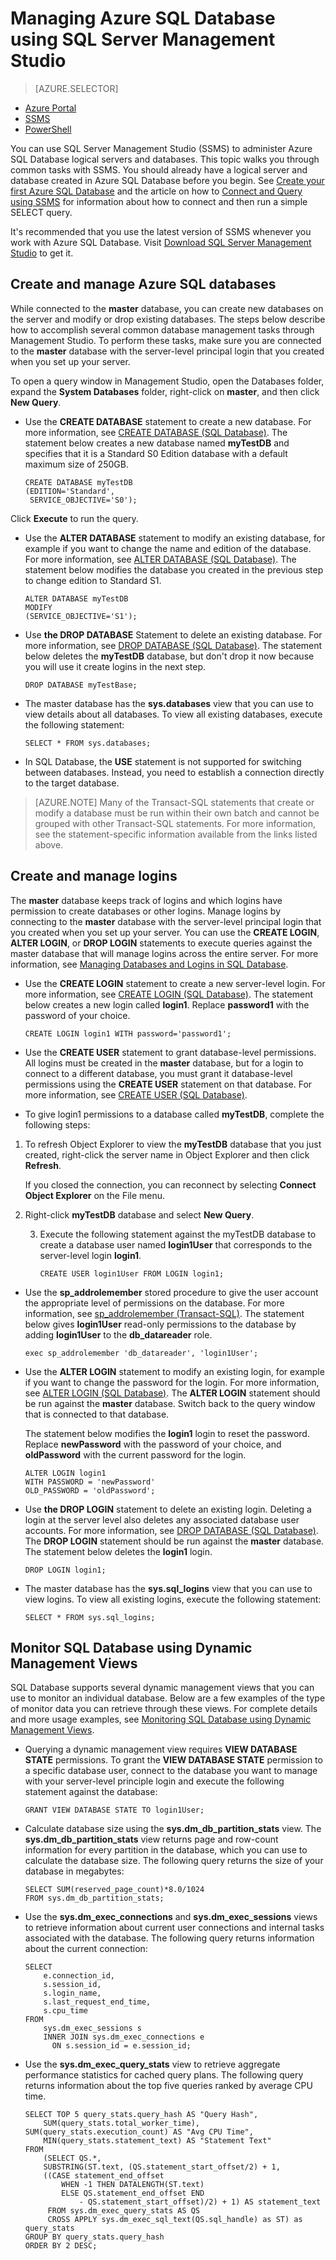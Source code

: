 <properties 
	pageTitle="Manage a SQL Database with SSMS | Microsoft Azure" 
	description="Learn how to use SQL Server Management Studio to manage SQL Database servers and databases." 
	services="sql-database" 
	documentationCenter=".net" 
	authors="stevestein" 
	manager="jhubbard" 
	editor="tysonn"/>

<tags 
	ms.service="sql-database" 
	ms.workload="data-management" 
	ms.tgt_pltfrm="na" 
	ms.devlang="na" 
	ms.topic="article" 
	ms.date="03/07/2016" 
	ms.author="sstein"/>


# Managing Azure SQL Database using SQL Server Management Studio 


> [AZURE.SELECTOR]
- [Azure Portal](sql-database-manage-portal.md)
- [SSMS](sql-database-manage-azure-ssms.md)
- [PowerShell](sql-database-command-line-tools.md)

You can use SQL Server Management Studio (SSMS) to administer Azure SQL Database logical servers and databases. This topic walks you through common tasks with SSMS. You should already have a logical server and database created in Azure SQL Database before you begin. See [Create your first Azure SQL Database](sql-database-get-started.md) and the article on how to [Connect and Query using SSMS](sql-database-connect-query-ssms.md) for information about how to connect and then run a simple SELECT query.

It's recommended that you use the latest version of SSMS whenever you work with Azure SQL Database. Visit [Download SQL Server Management Studio](https://msdn.microsoft.com/library/mt238290.aspx) to get it.

## Create and manage Azure SQL databases

While connected to the **master** database, you can create new
databases on the server and modify or drop existing databases. The steps
below describe how to accomplish several common database management
tasks through Management Studio. To perform these tasks, make sure you are connected to the
**master** database with the server-level principal login that you
created when you set up your server.

To open a query window in Management Studio, open the Databases folder, expand the **System Databases** folder, right-click on **master**, and then click **New Query**.

-   Use the **CREATE DATABASE** statement to create a new database. For
    more information, see [CREATE DATABASE (SQL Database)](https://msdn.microsoft.com/library/dn268335.aspx). The statement below creates a new database named **myTestDB** and specifies that it is a Standard S0 Edition database with a default maximum size of 250GB.

        CREATE DATABASE myTestDB
        (EDITION='Standard',
         SERVICE_OBJECTIVE='S0');

Click **Execute** to run the query.

-   Use the **ALTER DATABASE** statement to modify an existing database,
    for example if you want to change the name and edition
    of the database. For more information, see [ALTER DATABASE (SQL Database)](https://msdn.microsoft.com/library/ms174269.aspx). The
    statement below modifies the database you created in the previous
    step to change edition to Standard S1.

        ALTER DATABASE myTestDB
        MODIFY
        (SERVICE_OBJECTIVE='S1');

-   Use **the DROP DATABASE** Statement to delete an existing database.
    For more information, see [DROP DATABASE (SQL Database)](https://msdn.microsoft.com/library/ms178613.aspx). The statement below deletes the **myTestDB** database, but don't drop it now because you will use it create logins in the next step.

        DROP DATABASE myTestBase;

-   The master database has the **sys.databases** view that you can use
    to view details about all databases. To view all existing databases,
    execute the following statement:

        SELECT * FROM sys.databases;

-   In SQL Database, the **USE** statement is not supported for switching
    between databases. Instead, you need to establish a connection
    directly to the target database.

>[AZURE.NOTE] Many of the Transact-SQL statements that create or modify a database must be run within their own batch and cannot be grouped with other Transact-SQL statements. For more information, see the statement-specific information available from the links listed above.

## Create and manage logins

The **master** database keeps track of logins and which logins have
permission to create databases or other logins. Manage logins by
connecting to the **master** database with the server-level principal
login that you created when you set up your server. You can use the
**CREATE LOGIN**, **ALTER LOGIN**, or **DROP LOGIN** statements to
execute queries against the master database that will manage logins
across the entire server. For more information, see [Managing Databases and Logins in SQL Database](http://msdn.microsoft.com/library/azure/ee336235.aspx). 


-   Use the **CREATE LOGIN** statement to create a new server-level
    login. For more information, see [CREATE LOGIN (SQL Database)](https://msdn.microsoft.com/library/ms189751.aspx). The statement below creates a new login
    called **login1**. Replace **password1** with the password of your
    choice.

        CREATE LOGIN login1 WITH password='password1';

-   Use the **CREATE USER** statement to grant database-level
    permissions. All logins must be created in the **master** database,
    but for a login to connect to a different database, you
    must grant it database-level permissions using the **CREATE USER**
    statement on that database. For more information, see [CREATE USER (SQL Database)](https://msdn.microsoft.com/library/ms173463.aspx). 

-   To give login1
    permissions to a database called **myTestDB**, complete the following
    steps:

 1.  To refresh Object Explorer to view the **myTestDB** database that you just created, right-click the server name in Object Explorer and then click **Refresh**.  

     If you closed the connection, you can reconnect by selecting **Connect Object Explorer** on the File menu.

 2. Right-click **myTestDB** database and select **New Query**.

    3.  Execute the following statement against the myTestDB database to
        create a database user named **login1User** that corresponds to
        the server-level login **login1**.

            CREATE USER login1User FROM LOGIN login1;

-   Use the **sp\_addrolemember** stored procedure to give the user
    account the appropriate level of permissions on the database. For
    more information, see [sp_addrolemember (Transact-SQL)](http://msdn.microsoft.com/library/ms187750.aspx). The statement below gives **login1User**
    read-only permissions to the database by adding **login1User** to
    the **db\_datareader** role.

        exec sp_addrolemember 'db_datareader', 'login1User';    

-   Use the **ALTER LOGIN** statement to modify an existing login, for
    example if you want to change the password for the login. For
    more information, see [ALTER LOGIN (SQL Database)](https://msdn.microsoft.com/library/ms189828.aspx). The **ALTER LOGIN** statement should be run against the **master** database. Switch back to the query window that is connected to that database. 

    The statement below modifies the **login1** login to reset the password.
    Replace **newPassword** with the password of your choice, and
    **oldPassword** with the current password for the login.

        ALTER LOGIN login1
        WITH PASSWORD = 'newPassword'
        OLD_PASSWORD = 'oldPassword';

-   Use **the DROP LOGIN** statement to delete an existing login.
    Deleting a login at the server level also deletes any associated
    database user accounts. For more information,
    see [DROP DATABASE (SQL Database)](https://msdn.microsoft.com/library/ms178613.aspx). The **DROP LOGIN**
    statement should be run against the **master** database. The
    statement below deletes the **login1** login.

        DROP LOGIN login1;

-   The master database has the **sys.sql\_logins** view that you can
    use to view logins. To view all existing logins, execute the
    following statement:

        SELECT * FROM sys.sql_logins;

## Monitor SQL Database using Dynamic Management Views</h2>

SQL Database supports several dynamic management views that you
can use to monitor an individual database. Below are a few examples of
the type of monitor data you can retrieve through these views. For
complete details and more usage examples, see [Monitoring SQL Database using Dynamic Management Views](https://msdn.microsoft.com/library/azure/ff394114.aspx).

-   Querying a dynamic management view requires **VIEW DATABASE STATE**
    permissions. To grant the **VIEW DATABASE STATE** permission to a
    specific database user, connect to the database you want to manage
    with your server-level principle login and execute the following
    statement against the database:

        GRANT VIEW DATABASE STATE TO login1User;

-   Calculate database size using the **sys.dm\_db\_partition\_stats**
    view. The **sys.dm\_db\_partition\_stats** view returns page and
    row-count information for every partition in the database, which you
    can use to calculate the database size. The following query returns
    the size of your database in megabytes:

        SELECT SUM(reserved_page_count)*8.0/1024
        FROM sys.dm_db_partition_stats;   

-   Use the **sys.dm\_exec\_connections** and **sys.dm\_exec\_sessions**
    views to retrieve information about current user connections and
    internal tasks associated with the database. The following query
    returns information about the current connection:

        SELECT
            e.connection_id,
            s.session_id,
            s.login_name,
            s.last_request_end_time,
            s.cpu_time
        FROM
            sys.dm_exec_sessions s
            INNER JOIN sys.dm_exec_connections e
              ON s.session_id = e.session_id;

-   Use the **sys.dm\_exec\_query\_stats** view to retrieve aggregate
    performance statistics for cached query plans. The following query
    returns information about the top five queries ranked by average CPU
    time.

        SELECT TOP 5 query_stats.query_hash AS "Query Hash",
            SUM(query_stats.total_worker_time), SUM(query_stats.execution_count) AS "Avg CPU Time",
            MIN(query_stats.statement_text) AS "Statement Text"
        FROM
            (SELECT QS.*,
            SUBSTRING(ST.text, (QS.statement_start_offset/2) + 1,
            ((CASE statement_end_offset
                WHEN -1 THEN DATALENGTH(ST.text)
                ELSE QS.statement_end_offset END
                    - QS.statement_start_offset)/2) + 1) AS statement_text
             FROM sys.dm_exec_query_stats AS QS
             CROSS APPLY sys.dm_exec_sql_text(QS.sql_handle) as ST) as query_stats
        GROUP BY query_stats.query_hash
        ORDER BY 2 DESC;
 
 
